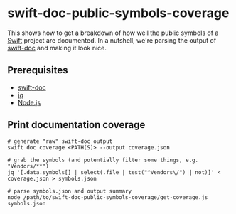 # swift-doc-public-symbols-coverage

This shows how to get a breakdown of how well the public symbols of a [Swift](https://www.swift.org/) project are
documented. In a nutshell, we're parsing the output of [swift-doc](https://github.com/SwiftDocOrg/swift-doc) and making
it look nice.

## Prerequisites

* [swift-doc](https://github.com/SwiftDocOrg/swift-doc)
* [jq](https://stedolan.github.io/jq/)
* [Node.js](https://nodejs.org/)

## Print documentation coverage

```shell
# generate "raw" swift-doc output
swift doc coverage <PATH(S)> --output coverage.json

# grab the symbols (and potentially filter some things, e.g. "Vendors/**")
jq '[.data.symbols[] | select(.file | test("^Vendors\/") | not)]' < coverage.json > symbols.json 

# parse symbols.json and output summary
node /path/to/swift-doc-public-symbols-coverage/get-coverage.js symbols.json
```

